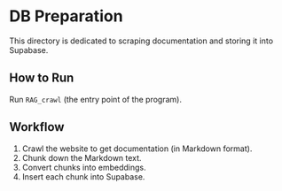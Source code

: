 # DB Preparation

This directory is dedicated to scraping documentation and storing it into Supabase.

## How to Run

Run `RAG_crawl` (the entry point of the program).

## Workflow

1. Crawl the website to get documentation (in Markdown format).
2. Chunk down the Markdown text.
3. Convert chunks into embeddings.
4. Insert each chunk into Supabase.

